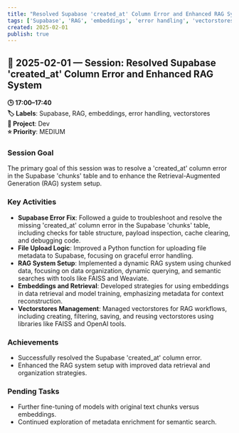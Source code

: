 ```yaml
---
title: "Resolved Supabase 'created_at' Column Error and Enhanced RAG System"
tags: ['Supabase', 'RAG', 'embeddings', 'error handling', 'vectorstores']
created: 2025-02-01
publish: true
---
```


## 📅 2025-02-01 — Session: Resolved Supabase 'created_at' Column Error and Enhanced RAG System

**🕒 17:00–17:40**  
**🏷️ Labels**: Supabase, RAG, embeddings, error handling, vectorstores  
**📂 Project**: Dev  
**⭐ Priority**: MEDIUM  


### Session Goal
The primary goal of this session was to resolve a 'created_at' column error in the Supabase 'chunks' table and to enhance the Retrieval-Augmented Generation (RAG) system setup.

### Key Activities
- **Supabase Error Fix**: Followed a guide to troubleshoot and resolve the missing 'created_at' column error in the Supabase 'chunks' table, including checks for table structure, payload inspection, cache clearing, and debugging code.
- **File Upload Logic**: Improved a Python function for uploading file metadata to Supabase, focusing on graceful error handling.
- **RAG System Setup**: Implemented a dynamic RAG system using chunked data, focusing on data organization, dynamic querying, and semantic searches with tools like FAISS and Weaviate.
- **Embeddings and Retrieval**: Developed strategies for using embeddings in data retrieval and model training, emphasizing metadata for context reconstruction.
- **Vectorstores Management**: Managed vectorstores for RAG workflows, including creating, filtering, saving, and reusing vectorstores using libraries like FAISS and OpenAI tools.

### Achievements
- Successfully resolved the Supabase 'created_at' column error.
- Enhanced the RAG system setup with improved data retrieval and organization strategies.

### Pending Tasks
- Further fine-tuning of models with original text chunks versus embeddings.
- Continued exploration of metadata enrichment for semantic search.
